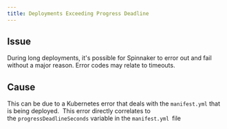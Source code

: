 ```yaml
---
title: Deployments Exceeding Progress Deadline
---
```


## Issue
During long deployments, it's possible for Spinnaker to error out and fail without a major reason. Error codes may relate to timeouts. 

## Cause
This can be due to a Kubernetes error that deals with the ```manifest.yml``` that is being deployed.  This error directly correlates to the ```progressDeadlineSeconds``` variable in the ```manifest.yml ```file

